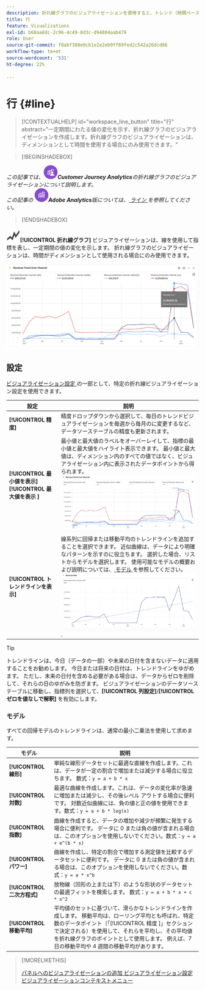 ```yaml
---
description: 折れ線グラフのビジュアライゼーションを使用すると、トレンド（時間ベース）のデータセットを表現できます
title: 行
feature: Visualizations
exl-id: b68aa8dc-2c96-4c49-8d3c-d94804aab479
role: User
source-git-commit: f8abf388e0cb1e2e2eb9ff69fed2c542a26dcd66
workflow-type: tm+mt
source-wordcount: '531'
ht-degree: 22%

---
```


# 行 {#line}

<!-- markdownlint-disable MD034 -->

>[!CONTEXTUALHELP]
>id="workspace_line_button"
>title="行"
>abstract="一定期間にわたる値の変化を示す、折れ線グラフのビジュアライゼーションを作成します。折れ線グラフのビジュアライゼーションは、ディメンションとして時間を使用する場合にのみ使用できます。"

<!-- markdownlint-enable MD034 -->


>[!BEGINSHADEBOX]

*この記事では、![CustomerJourneyAnalytics](/help/assets/icons/CustomerJourneyAnalytics.svg)**Customer Journey Analytics**の折れ線グラフのビジュアライゼーションについて説明します。<br/> この記事の ![AdobeAnalytics](/help/assets/icons/AdobeAnalytics.svg)**Adobe Analytics**版については、[ ライン ](https://experienceleague.adobe.com/en/docs/analytics/analyze/analysis-workspace/visualizations/line) を参照してください。*

>[!ENDSHADEBOX]


![GraphTrend](/help/assets/icons/GraphTrend.svg)**[!UICONTROL 折れ線グラフ]** ビジュアライゼーションは、線を使用して指標を表し、一定期間の値の変化を示します。 折れ線グラフのビジュアライゼーションは、時間がディメンションとして使用される場合にのみ使用できます。

<!--
>[!NOTE]
>
>The Line visualization soon feature [intelligent captions](/help/analysis-workspace/visualizations/intelligent-captions.md).

The Line visualization represents metrics using a line to show how values change over a period of time. A line chart can be used only when time is used as a dimension.
-->

![行のビジュアライゼーション](assets/line-viz.png)


## 設定

[ ビジュアライゼーション設定 ](freeform-analysis-visualizations.md#settings) の一部として、特定の折れ線ビジュアライゼーション設定を使用できます。

| 設定 | 説明 |
|---|---|
| **[!UICONTROL 精度]** | 精度ドロップダウンから選択して、毎日のトレンドビジュアライゼーションを毎週から毎月のに変更するなど、 データソーステーブルの精度も更新されます。 |
| **[!UICONTROL 最小値を表示]** <br/>**[!UICONTROL  最大値を表示 ]** | 最小値と最大値のラベルをオーバーレイして、指標の最小値と最大値をハイライト表示できます。 最小値と最大値は、ディメンション内のすべての値ではなく、ビジュアライゼーション内に表示されたデータポイントから得られます。<br/>![ 最小値と最大値のラベルを持つオーバーレイ。](assets/min-max-labels.png) |
| **[!UICONTROL トレンドラインを表示]** | 線系列に回帰または移動平均のトレンドラインを追加することを選択できます。 近似曲線は、データにより明確なパターンを示すのに役立ちます。 選択した場合、リストからモデルを選択します。 使用可能なモデルの概要および説明については、[ モデル ](#models) を参照してください。<br/>![ 線形近似曲線 ](assets/show-linear-trendline.png). |

>[!TIP]
>
>トレンドラインは、今日（データの一部）や未来の日付を含まないデータに適用することをお勧めします。 今日または将来の日付は、トレンドラインをゆがめます。 ただし、未来の日付を含める必要がある場合は、データからゼロを削除して、それらの日のゆがみを防ぎます。 ビジュアライゼーションのデータソーステーブルに移動し、指標列を選択して、**[!UICONTROL 列設定]**/**[!UICONTROL ゼロを値なしで解釈]** を有効にします。



### モデル

すべての回帰モデルのトレンドラインは、通常の最小二乗法を使用して求めます。

| モデル | 説明 |
| --- | --- |
| **[!UICONTROL 線形]** | 単純な線形データセットに最適な直線を作成します。これは、データが一定の割合で増加または減少する場合に役立ちます。 数式：`y = a + b * x` |
| **[!UICONTROL 対数]** | 最適な曲線を作成します。これは、データの変化率が急速に増加または減少し、その後レベル アウトする場合に便利です。 対数近似曲線には、負の値と正の値を使用できます。数式：`y = a + b * log(x)` |
| **[!UICONTROL 指数]** | 曲線を作成すると、データの増加や減少が頻繁に発生する場合に便利です。 データに 0 または負の値が含まれる場合は、このオプションを使用しないでください。数式：`y = a + e^(b * x)` |
| **[!UICONTROL パワー]** | 曲線を作成し、特定の割合で増加する測定値を比較するデータセットに便利です。 データに 0 または負の値が含まれる場合は、このオプションを使用しないでください。数式：`y = a * x^b` |
| **[!UICONTROL 二次方程式]** | 放物線（凹形の上または下）のような形状のデータセットの最適フィットを検索します。 数式：`y = a + b * x + c * x^2` |
| **[!UICONTROL 移動平均]** | 平均値のセットに基づいて、滑らかなトレンドラインを作成します。 移動平均は、ローリング平均とも呼ばれ、特定数のデータポイント（「[!UICONTROL  精度 ]」セクションで決定される）を使用して、それらを平均し、その平均値を折れ線グラフのポイントとして使用します。 例えば、7 日の移動平均や 4 週間の移動平均があります。 |

>[!MORELIKETHIS]
>
>[ パネルへのビジュアライゼーションの追加 ](/help/analysis-workspace/visualizations/freeform-analysis-visualizations.md#add-visualizations-to-a-panel)
>[ビジュアライゼーション設定 ](/help/analysis-workspace/visualizations/freeform-analysis-visualizations.md#settings)
>[ビジュアライゼーションコンテキストメニュー ](/help/analysis-workspace/visualizations/freeform-analysis-visualizations.md#context-menu)
>

